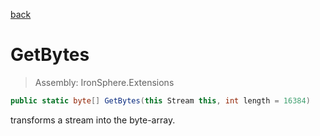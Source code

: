 ﻿

[back](/IronSphere.Extensions/types/StreamExtension)

# GetBytes

> Assembly: IronSphere.Extensions

```csharp
public static byte[] GetBytes(this Stream this, int length = 16384)
```

transforms a stream into the byte-array.

 